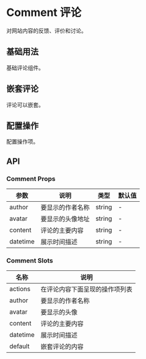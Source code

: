 # Comment 评论

对网站内容的反馈、评价和讨论。

## 基础用法

基础评论组件。

<demo src="../demos/comment/comment-01-base.vue"></demo>

## 嵌套评论

评论可以嵌套。

<demo src="../demos/comment/comment-02-nested.vue"></demo>

## 配置操作

配置操作项。

<demo src="../demos/comment/comment-03-actions.vue"></demo>

## API

### Comment Props

| 参数 | 说明 | 类型 | 默认值 |
| --- | --- | --- | --- |
| author | 要显示的作者名称 | string | - |
| avatar | 要显示的头像地址 | string | - |
| content | 评论的主要内容 | string | - |
| datetime | 展示时间描述 | string | - |

### Comment Slots

| 名称 | 说明 |
| --- | --- |
| actions | 在评论内容下面呈现的操作项列表 |
| author | 要显示的作者名称 |
| avatar | 要显示的头像 |
| content | 评论的主要内容 |
| datetime | 展示时间描述 |
| default | 嵌套评论的内容 | 